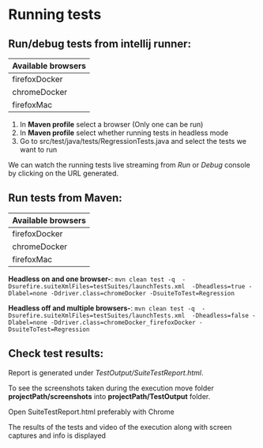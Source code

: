 ﻿# Running tests

## Run/debug tests from intellij runner:

Available browsers  |
------------- |
firefoxDocker  |
chromeDocker  |
firefoxMac  |

1. In **Maven profile** select a browser (Only one can be run)
2. In **Maven profile** select whether running tests in headless mode
3. Go to src/test/java/tests/RegressionTests.java and select the tests we want to run

We can watch the running tests live streaming from *Run* or *Debug* console by clicking on the URL generated.


## Run tests from Maven:

Available browsers |
------------- |
firefoxDocker  |
chromeDocker  |
firefoxMac  |

**Headless on and one browser-**: ```mvn clean test -q  -Dsurefire.suiteXmlFiles=testSuites/launchTests.xml  -Dheadless=true -Dlabel=none -Ddriver.class=chromeDocker -DsuiteToTest=Regression```

**Headless off and multiple browsers-**: ```mvn clean test -q  -Dsurefire.suiteXmlFiles=testSuites/launchTests.xml  -Dheadless=false -Dlabel=none -Ddriver.class=chromeDocker_firefoxDocker -DsuiteToTest=Regression```

## Check test results:

Report is generated under *TestOutput/SuiteTestReport.html*.

To see the screenshots taken during the execution move folder **projectPath/screenshots** into **projectPath/TestOutput** folder.

Open SuiteTestReport.html preferably with Chrome

The results of the tests and video of the execution along with screen captures and info is displayed
